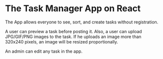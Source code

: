# The Task Manager App on React

The App allows everyone to see, sort, and create tasks without registration. 

A user can preview a task before posting it. Also, a user can upload JPG/GIF/PNG images to the task. If he uploads an image more than 320х240 pixels, an image will be resized proportionally.

An admin can edit any task in the app.